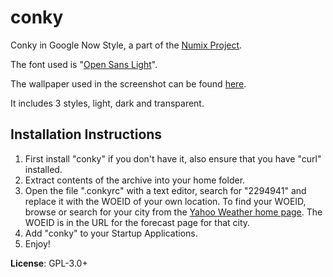 # conky
Conky in Google Now Style, a part of the [Numix Project](https://numixproject.org/).

The font used is "[Open Sans Light](http://www.opensans.com/)".

The wallpaper used in the screenshot can be found [here](http://fav.me/d5ujtpj).

It includes 3 styles, light, dark and transparent.

## Installation Instructions

1. First install "conky" if you don't have it, also ensure that you have "curl" installed.
2. Extract contents of the archive into your home folder.
3. Open the file ".conkyrc" with a text editor, search for "2294941" and replace it with the WOEID of your own location.
To find your WOEID, browse or search for your city from the [Yahoo Weather home page](https://weather.yahoo.com/).
The WOEID is in the URL for the forecast page for that city.
4. Add "conky" to your Startup Applications.
5. Enjoy!

**License**: GPL-3.0+
